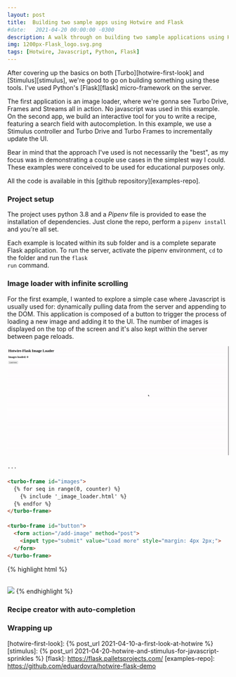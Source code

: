 ```yaml
---
layout: post
title:  Building two sample apps using Hotwire and Flask
#date:   2021-04-20 00:00:00 -0300
description: A walk through on building two sample applications using Hotwire and Flask
img: 1200px-Flask_logo.svg.png
tags: [Hotwire, Javascript, Python, Flask]
---
```


After covering up the basics on both [Turbo][hotwire-first-look] and [Stimulus][stimulus], we're good to go on building something using these tools. I've used Python's [Flask][flask] micro-framework on the server.

The first application is an image loader, where we're gonna see Turbo Drive, Frames and Streams all in action. No javascript was used in this example.
On the second app, we build an interactive tool for you to write a recipe, featuring a search field with autocompletion. In this example, we use a Stimulus controller and Turbo Drive and Turbo Frames to incrementally update the UI.

Bear in mind that the approach I've used is not necessarily the "best", as my focus was in demonstrating a couple use cases in the simplest way I could. These examples were conceived to be used for educational purposes only.

All the code is available in this [github repository][examples-repo].

### Project setup

The project uses python 3.8 and a *Pipenv* file is provided to ease the installation of dependencies. Just clone the repo, perform a <code>pipenv install</code> and you're all set.

Each example is located within its sub folder and is a complete separate Flask application. To run the server, activate the pipenv environment, <code>cd</code> to the folder and run the <code>flask run</code> command.

### Image loader with infinite scrolling

For the first example, I wanted to explore a simple case where Javascript is usually used for: dynamically pulling data from the server and appending to the DOM. This application is composed of a button to trigger the process of loading a new image and adding it to the UI. The number of images is displayed on the top of the screen and it's also kept within the server between page reloads.

![A gif showing the application working](/assets/img/hotwire-image-loader.gif)

```html
...

<turbo-frame id="images">
  {% for seq in range(0, counter) %}
    {% include '_image_loader.html' %}
  {% endfor %}
</turbo-frame>

<turbo-frame id="button">
  <form action="/add-image" method="post">
    <input type="submit" value="Load more" style="margin: 4px 2px;">
  </form>
</turbo-frame>
```

{% highlight html %}
<!-- _image_loader.html -->
<turbo-frame id="{{ seq }}" src="/get-image/{{ seq }}">
  <br />
  <img src="{{ url_for('static', filename='spinner.gif') }}" />
</turbo-frame>
{% endhighlight %}



### Recipe creator with auto-completion

### Wrapping up


[hotwire-first-look]: {% post_url 2021-04-10-a-first-look-at-hotwire %}
[stimulus]: {% post_url 2021-04-20-hotwire-and-stimulus-for-javascript-sprinkles %}
[flask]: https://flask.palletsprojects.com/
[examples-repo]: https://github.com/eduardovra/hotwire-flask-demo
